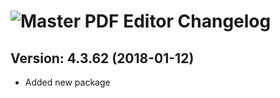 # ![Master PDF Editor Changelog](https://img.shields.io/badge/Master%20PDF%20Editor-Package%20Changelog-blue.svg?style=for-the-badge)

## Version: 4.3.62 (2018-01-12)
- Added new package
